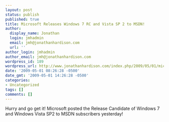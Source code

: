 ```yaml
---
layout: post
status: publish
published: true
title: Microsoft Releases Windows 7 RC and Vista SP 2 to MSDN!
author:
  display_name: Jonathan
  login: jmhadmin
  email: jmh@jonathanhardison.com
  url: ''
author_login: jmhadmin
author_email: jmh@jonathanhardison.com
wordpress_id: 189
wordpress_url: http://www.jonathanhardison.com/index.php/2009/05/01/microsoft-releases-windows-7-rc-and-vista-sp-2-to-msdn/
date: '2009-05-01 08:26:28 -0500'
date_gmt: '2009-05-01 14:26:28 -0500'
categories:
- Uncategorized
tags: []
comments: []
---
```

Hurry and go get it! Microsoft posted the Release Candidate of Windows 7 and Windows Vista SP2 to MSDN subscribers yesterday!
